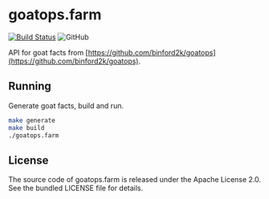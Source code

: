 # goatops.farm

[![Build Status](https://github.com/martinohmann/goatops.farm/workflows/build/badge.svg)](https://github.com/martinohmann/goatops.farm/actions?query=workflow%3Abuild)
![GitHub](https://img.shields.io/github/license/martinohmann/goatops.farm?color=orange)

API for goat facts from [https://github.com/binford2k/goatops](https://github.com/binford2k/goatops).

## Running

Generate goat facts, build and run.

```bash
make generate
make build
./goatops.farm
```

## License

The source code of goatops.farm is released under the Apache License 2.0. See the bundled
LICENSE file for details.
